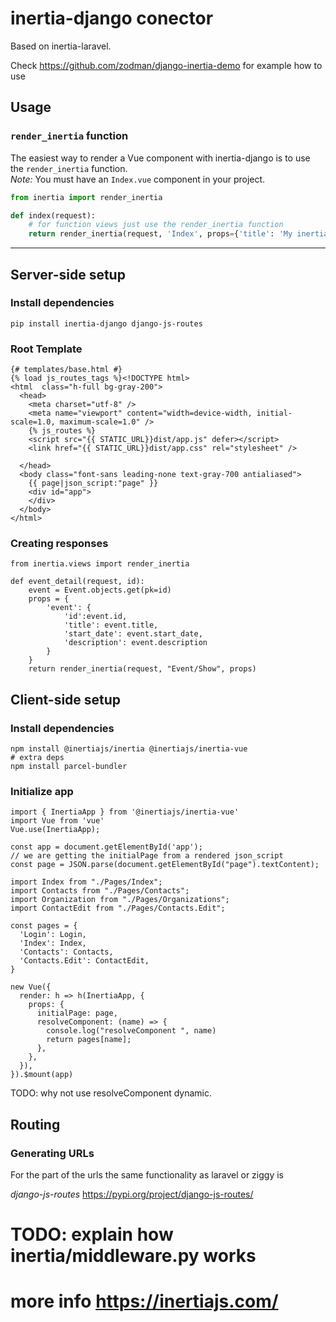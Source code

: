 # inertia-django conector

Based on inertia-laravel.

Check https://github.com/zodman/django-inertia-demo for example how to use


## Usage

### `render_inertia` function

The easiest way to render a Vue component with inertia-django is to use the `render_inertia` function.   
*Note:* You must  have an `Index.vue` component in your project.


```python
from inertia import render_inertia

def index(request):
    # for function views just use the render_inertia function
    return render_inertia(request, 'Index', props={'title': 'My inertia-django page'}, template_name='index.html')
```

----

## Server-side setup

### Install dependencies

`pip install inertia-django django-js-routes`

### Root Template

```html=
{# templates/base.html #}
{% load js_routes_tags %}<!DOCTYPE html>
<html  class="h-full bg-gray-200">
  <head>
    <meta charset="utf-8" />
    <meta name="viewport" content="width=device-width, initial-scale=1.0, maximum-scale=1.0" />
    {% js_routes %}
    <script src="{{ STATIC_URL}}dist/app.js" defer></script>
    <link href="{{ STATIC_URL}}dist/app.css" rel="stylesheet" />
            
  </head>
  <body class="font-sans leading-none text-gray-700 antialiased">
    {{ page|json_script:"page" }}
    <div id="app">
    </div>
  </body>
</html>
```

### Creating responses

```python=
from inertia.views import render_inertia

def event_detail(request, id):
    event = Event.objects.get(pk=id)
    props = {
        'event': {
            'id':event.id,
            'title': event.title,
            'start_date': event.start_date,
            'description': event.description
        }
    }
    return render_inertia(request, "Event/Show", props)
```

## Client-side setup
### Install dependencies
```
npm install @inertiajs/inertia @inertiajs/inertia-vue 
# extra deps
npm install parcel-bundler
```

### Initialize app

```javascript=
import { InertiaApp } from '@inertiajs/inertia-vue'
import Vue from 'vue'
Vue.use(InertiaApp);

const app = document.getElementById('app');
// we are getting the initialPage from a rendered json_script
const page = JSON.parse(document.getElementById("page").textContent);

import Index from "./Pages/Index";
import Contacts from "./Pages/Contacts";
import Organization from "./Pages/Organizations";
import ContactEdit from "./Pages/Contacts.Edit";

const pages = {
  'Login': Login,
  'Index': Index,
  'Contacts': Contacts,
  'Contacts.Edit': ContactEdit,
}

new Vue({
  render: h => h(InertiaApp, {
    props: {
      initialPage: page,
      resolveComponent: (name) => {
        console.log("resolveComponent ", name)
        return pages[name];
      },
    },
  }),
}).$mount(app)

```
TODO: why not use resolveComponent dynamic.


## Routing

### Generating URLs

For the part of the urls the same functionality as laravel or ziggy is 

*django-js-routes* https://pypi.org/project/django-js-routes/

# TODO: explain how inertia/middleware.py works

# more info https://inertiajs.com/

